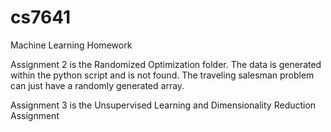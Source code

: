 # cs7641
Machine Learning Homework

Assignment 2 is the Randomized Optimization folder. The data is generated within the python script and is not found.
The traveling salesman problem can just have a randomly generated array.

Assignment 3 is the Unsupervised Learning and Dimensionality Reduction Assignment
